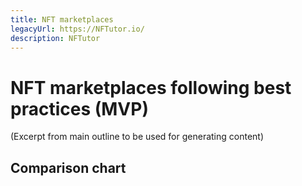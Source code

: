 ```yaml
---
title: NFT marketplaces
legacyUrl: https://NFTutor.io/
description: NFTutor
---
```

 # NFT marketplaces following best practices (MVP)

(Excerpt from main outline to be used for generating content)
## Comparison chart